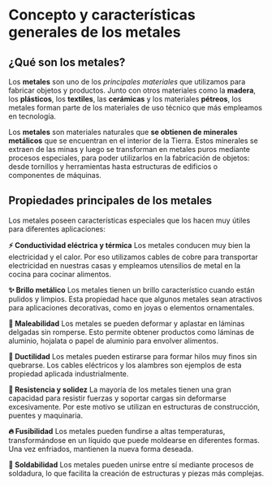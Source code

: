 # Concepto y características generales de los metales

## ¿Qué son los metales?

Los **metales** son uno de los *principales materiales* que utilizamos para fabricar objetos y productos. Junto con otros materiales como la **madera**, los **plásticos**, los **textiles**, las **cerámicas** y los materiales **pétreos**, los metales forman parte de los materiales de uso técnico que más empleamos en tecnología.

Los **metales** son materiales naturales que **se obtienen de minerales metálicos** que se encuentran en el interior de la Tierra. Estos minerales se extraen de las minas y luego se transforman en metales puros mediante procesos especiales, para poder utilizarlos en la fabricación de objetos: desde tornillos y herramientas hasta estructuras de edificios o componentes de máquinas.

## Propiedades principales de los metales

Los metales poseen características especiales que los hacen muy útiles para diferentes aplicaciones:

**⚡ Conductividad eléctrica y térmica**
Los metales conducen muy bien la electricidad y el calor. Por eso utilizamos cables de cobre para transportar electricidad en nuestras casas y empleamos utensilios de metal en la cocina para cocinar alimentos.

**✨ Brillo metálico**
Los metales tienen un brillo característico cuando están pulidos y limpios. Esta propiedad hace que algunos metales sean atractivos para aplicaciones decorativas, como en joyas o elementos ornamentales.

**🔨 Maleabilidad**
Los metales se pueden deformar y aplastar en láminas delgadas sin romperse. Esto permite obtener productos como láminas de aluminio, hojalata o papel de aluminio para envolver alimentos.

**📏 Ductilidad**
Los metales pueden estirarse para formar hilos muy finos sin quebrarse. Los cables eléctricos y los alambres son ejemplos de esta propiedad aplicada industrialmente.

**💪 Resistencia y solidez**
La mayoría de los metales tienen una gran capacidad para resistir fuerzas y soportar cargas sin deformarse excesivamente. Por este motivo se utilizan en estructuras de construcción, puentes y maquinaria.

**🔥 Fusibilidad**
Los metales pueden fundirse a altas temperaturas, transformándose en un líquido que puede moldearse en diferentes formas. Una vez enfriados, mantienen la nueva forma deseada.

**🔗 Soldabilidad**
Los metales pueden unirse entre sí mediante procesos de soldadura, lo que facilita la creación de estructuras y piezas más complejas.